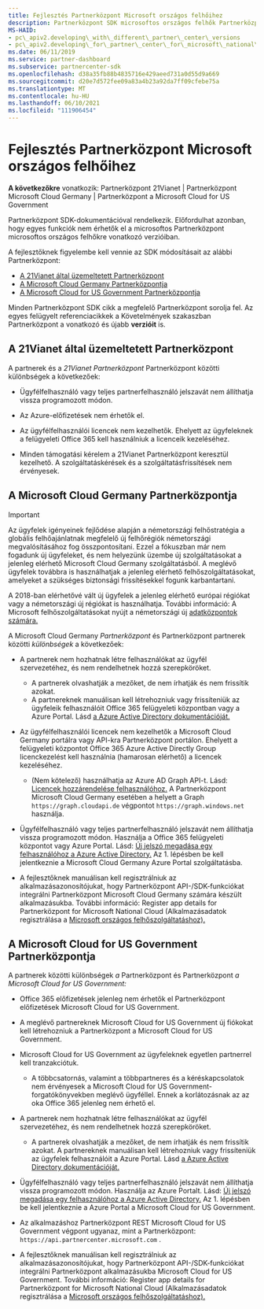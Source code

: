 ```yaml
---
title: Fejlesztés Partnerközpont Microsoft országos felhőihez
description: Partnerközpont SDK microsoftos országos felhők Partnerközpont fejlesztésekor.
MS-HAID:
- pc\_apiv2.developing\_with\_different\_partner\_center\_versions
- pc\_apiv2.developing\_for\_partner\_center\_for\_microsoft\_national\_cloud
ms.date: 06/11/2019
ms.service: partner-dashboard
ms.subservice: partnercenter-sdk
ms.openlocfilehash: d38a35fb88b4835716e429aeed731a0d55d9a669
ms.sourcegitcommit: d20e7d572fee09a83a4b23a92da7ff09cfebe75a
ms.translationtype: MT
ms.contentlocale: hu-HU
ms.lasthandoff: 06/10/2021
ms.locfileid: "111906454"
---
```

# <a name="developing-for-partner-center-for-microsoft-national-clouds"></a>Fejlesztés Partnerközpont Microsoft országos felhőihez

**A következőkre** vonatkozik: Partnerközpont 21Vianet | Partnerközpont Microsoft Cloud Germany | Partnerközpont a Microsoft Cloud for US Government

Partnerközpont SDK-dokumentációval rendelkezik. Előfordulhat azonban, hogy egyes funkciók nem érhetők el a microsoftos Partnerközpont microsoftos országos felhőkre vonatkozó verzióiban.

A fejlesztőknek figyelembe kell vennie az SDK módosításait az alábbi Partnerközpont:

- [A 21Vianet által üzemeltetett Partnerközpont](#partner-center-operated-by-21vianet)
- [A Microsoft Cloud Germany Partnerközpontja](#partner-center-for-microsoft-cloud-germany)
- [A Microsoft Cloud for US Government Partnerközpontja](#partner-center-for-microsoft-cloud-for-us-government)

Minden Partnerközpont SDK cikk a megfelelő Partnerközpont sorolja fel. Az egyes felügyelt referenciacikkek a Követelmények szakaszban Partnerközpont a vonatkozó és újabb **verzióit** is.

## <a name="partner-center-operated-by-21vianet"></a>A 21Vianet által üzemeltetett Partnerközpont

A partnerek és a *21Vianet* *Partnerközpont* Partnerközpont közötti különbségek a következőek:

- Ügyfélfelhasználó vagy teljes partnerfelhasználó jelszavát nem állíthatja vissza programozott módon.

- Az Azure-előfizetések nem érhetők el.

- Az ügyfélfelhasználói licencek nem kezelhetők. Ehelyett az ügyfeleknek a felügyeleti Office 365 kell használniuk a licenceik kezeléséhez.

- Minden támogatási kérelem a 21Vianet Partnerközpont keresztül kezelhető. A szolgáltatáskérések és a szolgáltatásfrissítések nem érvényesek.

## <a name="partner-center-for-microsoft-cloud-germany"></a>A Microsoft Cloud Germany Partnerközpontja

> [!IMPORTANT]
> Az ügyfelek igényeinek fejlődése alapján a németországi felhőstratégia a globális felhőajánlatnak megfelelő új felhőrégiók németországi megvalósításához fog összpontosítani. Ezzel a fókuszban már nem fogadunk új ügyfeleket, és nem helyezünk üzembe új szolgáltatásokat a jelenleg elérhető Microsoft Cloud Germany szolgáltatásból. A meglévő ügyfelek továbbra is használhatjak a jelenleg elérhető felhőszolgáltatásokat, amelyeket a szükséges biztonsági frissítésekkel fogunk karbantartani.
>
> A 2018-ban elérhetővé vált új ügyfelek a jelenleg elérhető európai régiókat vagy a németországi új régiókat is használhatja. További információ: A Microsoft felhőszolgáltatásokat nyújt a németországi új [adatközpontok számára.](https://news.microsoft.com/europe/2018/08/31/microsoft-to-deliver-cloud-services-from-new-datacentres-in-germany-in-2019-to-meet-evolving-customer-needs/)

A Microsoft Cloud Germany *Partnerközpont* és Partnerközpont partnerek közötti *különbségek* a következőek:

- A partnerek nem hozhatnak létre felhasználókat az ügyfél szervezetéhez, és nem rendelhetnek hozzá szerepköröket.
  - A partnerek olvashatják a mezőket, de nem írhatják és nem frissítik azokat.
  - A partnereknek manuálisan kell létrehozniuk vagy frissíteniük az ügyfeleik felhasználóit Office 365 felügyeleti központban vagy a Azure Portal. Lásd [a Azure Active Directory dokumentációját.](/azure/active-directory/)

- Az ügyfélfelhasználói licencek nem kezelhetők a Microsoft Cloud Germany portálra vagy API-kra Partnerközpont portálon. Ehelyett a felügyeleti központot Office 365 Azure Active Directly Group licenckezelést kell használnia (hamarosan elérhető) a licencek kezeléséhez.
  - (Nem kötelező) használhatja az Azure AD Graph API-t. Lásd: [Licencek hozzárendelése felhasználóhoz.](/graph/api/user-assignlicense) A Partnerközpont Microsoft Cloud Germany esetében a helyett a Graph `https://graph.cloudapi.de` végpontot `https://graph.windows.net` használja.

- Ügyfélfelhasználó vagy teljes partnerfelhasználó jelszavát nem állíthatja vissza programozott módon. Használja a Office 365 felügyeleti központot vagy Azure Portal. Lásd: [Új jelszó megadása egy felhasználóhoz a Azure Active Directory.](/azure/active-directory/fundamentals/active-directory-users-reset-password-azure-portal) Az 1. lépésben be kell jelentkeznie a Microsoft Cloud Germany Azure Portal szolgáltatásba.

- A fejlesztőknek manuálisan kell regisztrálniuk az alkalmazásazonosítójukat, hogy Partnerközpont API-/SDK-funkciókat integrálni Partnerközpont Microsoft Cloud Germany számára készült alkalmazásukba. További információ: Register app details for Partnerközpont for Microsoft National Cloud (Alkalmazásadatok regisztrálása a [Microsoft országos felhőszolgáltatáshoz).](create-apps-for-partner-center-for-microsoft-national-clouds.md)

## <a name="partner-center-for-microsoft-cloud-for-us-government"></a>A Microsoft Cloud for US Government Partnerközpontja

A partnerek közötti különbségek *a* Partnerközpont és Partnerközpont *a Microsoft Cloud for US Government:*

- Office 365 előfizetések jelenleg nem érhetők el Partnerközpont előfizetések Microsoft Cloud for US Government.

- A meglévő partnereknek Microsoft Cloud for US Government új fiókokat kell létrehozniuk a Partnerközpont a Microsoft Cloud for US Government.

- Microsoft Cloud for US Government az ügyfeleknek egyetlen partnerrel kell tranzakciótuk.
  - A többcsatornás, valamint a többpartneres és a kéréskapcsolatok nem érvényesek a Microsoft Cloud for US Government-forgatókönyvekben meglévő ügyféllel. Ennek a korlátozásnak az az oka Office 365 jelenleg nem érhető el.

- A partnerek nem hozhatnak létre felhasználókat az ügyfél szervezetéhez, és nem rendelhetnek hozzá szerepköröket.
  - A partnerek olvashatják a mezőket, de nem írhatják és nem frissítik azokat. A partnereknek manuálisan kell létrehozniuk vagy frissíteniük az ügyfelek felhasználóit a Azure Portal. Lásd [a Azure Active Directory dokumentációját.](/azure/active-directory/)

- Ügyfélfelhasználó vagy teljes partnerfelhasználó jelszavát nem állíthatja vissza programozott módon. Használja az Azure Portalt. Lásd: [Új jelszó megadása egy felhasználóhoz a Azure Active Directory.](/azure/active-directory/active-directory-users-reset-password-azure-portal) Az 1. lépésben be kell jelentkeznie a Azure Portal a Microsoft Cloud for US Government.

- Az alkalmazáshoz Partnerközpont REST Microsoft Cloud for US Government végpont ugyanaz, mint a Partnerközpont: `https://api.partnercenter.microsoft.com` .

- A fejlesztőknek manuálisan kell regisztrálniuk az alkalmazásazonosítójukat, hogy Partnerközpont API-/SDK-funkciókat integrálni Partnerközpont alkalmazásukba Microsoft Cloud for US Government. További információ: Register app details for Partnerközpont for Microsoft National Cloud (Alkalmazásadatok regisztrálása a [Microsoft országos felhőszolgáltatáshoz).](create-apps-for-partner-center-for-microsoft-national-clouds.md)
